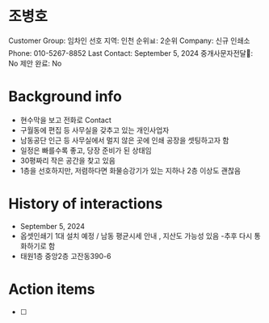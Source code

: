 # 조병호

Customer Group: 임차인
선호 지역: 인천
순위📊: 2순위
Company: 신규 인쇄소
Phone: 010-5267-8852
Last Contact: September 5, 2024
중개사문자전달📩: No
제안 완료: No

# Background info

- 현수막을 보고 전화로 Contact
- 구월동에 편집 등 사무실을 갖추고 있는 개인사업자
- 남동공단 인근 등 사무실에서 멀지 않은 곳에 인쇄 공장을 셋팅하고자 함
- 일정은 빠를수록 좋고, 당장 준비가 된 상태임
- 30평짜리 작은 공간을 찾고 있음
- 1층을 선호하지만, 저렴하다면 화물승강기가 있는 지하나 2층 이상도 괜찮음

# History of interactions

- September 5, 2024
- 옵셋인쇄기  1대 설치 예정 / 남동 평균시세 안내  , 지산도 가능성 있음 -추후 다시 통화하기로 함
- 태원1층 중앙2층 고잔동390-6

# Action items

- [ ]